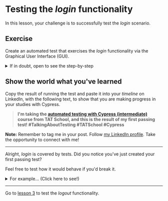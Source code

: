 # Testing the _login_ functionality

In this lesson, your challenge is to successfully test the _login_ scenario.

## Exercise

Create an automated test that exercises the _login_ functionality via the Graphical User Interface (GUI).

<details><summary>If in doubt, open to see the step-by-step</summary>
</br>

1. Inside the `cypress/e2e/` directory, create a new directory called `gui/`
2. Then, move the `login.cy.js` file to the newly created directory and modify its data to the following:

```js
describe("Login", () => {
  it("successfully", () => {
    cy.login()

    cy.get(".qa-user-avatar").should("be.visible")
  })
})

```

3. Inside the `cypress/support/` directory, rename the `commands.js` file to `gui_commands.js` and change its contents to the following:

```js
Cypress.Commands.add("login", (user = Cypress.env("user_name"), password = Cypress.env("user_password")) => {
  const login = () => {
    cy.visit("/users/sign_in")

    cy.get("[data-qa-selector='login_field']").type(user)
    cy.get("[data-qa-selector='password_field']").type(password, { log: false })
    cy.get("[data-qa-selector='sign_in_button']").click()
  }

  login()
})

```

4. Inside the `cypress/support/` directory, change the `e2e.js` file data to the following:

```js
import "./gui_commands"

```

5. Finally, in the command line terminal, at the root of the project, run the command `npx cypress run --spec cypress/e2e/gui/login.cy.js` to run the new test in _headless_ mode.

At the end of the run, you should have a result like the following:

```sh
(Run Finished)


       Spec                                              Tests  Passing  Failing  Pending  Skipped
  ┌────────────────────────────────────────────────────────────────────────────────────────────────┐
  │ ✔  login.cy.js                              00:02        1        1        -        -        - │
  └────────────────────────────────────────────────────────────────────────────────────────────────┘
    ✔  All specs passed!                        00:02        1        1        -        -        -

```

</details>

## Show the world what you've learned

Copy the result of running the test and paste it into your _timeline_ on LinkedIn, with the following text, to show that you are making progress in your studies with Cypress.

> **I'm taking the [automated testing with Cypress (intermediate)](https://github.com/wlsf82/tat-cypress-intermediate-course-v2) course from TAT School, and this is the result of my first passing test! #TalkingAboutTesting #TATSchool #Cypress**

**Note:** Remember to tag me in your post. Follow [my LinkedIn profile](https://www.linkedin.com/in/walmyr-lima-e-silva-filho). Take the opportunity to connect with me!

---

Alright, _login_ is covered by tests. Did you notice you've just created your first passing test?

Feel free to test how it would behave if you'd break it.

<details><summary>For example... (Click here to see!)</summary>
</br>

```js
describe("Login", () => {
  it("successfully", () => {
    cy.login()

    // Notice the invalid class.
    cy.get(".ua-user-uvutur").should("be.visible")
  })
})

```

> Remember to change it back to the working version!

</details>

___

Go to [lesson 3](./3.md) to test the _logout_ functionality.
